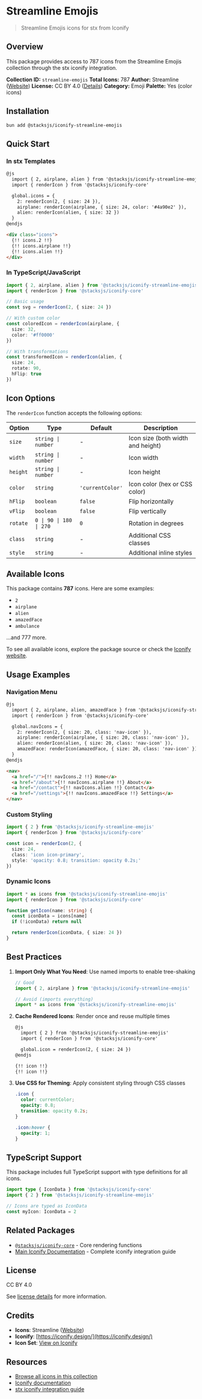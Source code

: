 # Streamline Emojis

> Streamline Emojis icons for stx from Iconify

## Overview

This package provides access to 787 icons from the Streamline Emojis collection through the stx iconify integration.

**Collection ID:** `streamline-emojis`
**Total Icons:** 787
**Author:** Streamline ([Website](https://github.com/webalys-hq/streamline-vectors))
**License:** CC BY 4.0 ([Details](https://creativecommons.org/licenses/by/4.0/))
**Category:** Emoji
**Palette:** Yes (color icons)

## Installation

```bash
bun add @stacksjs/iconify-streamline-emojis
```

## Quick Start

### In stx Templates

```html
@js
  import { 2, airplane, alien } from '@stacksjs/iconify-streamline-emojis'
  import { renderIcon } from '@stacksjs/iconify-core'

  global.icons = {
    2: renderIcon(2, { size: 24 }),
    airplane: renderIcon(airplane, { size: 24, color: '#4a90e2' }),
    alien: renderIcon(alien, { size: 32 })
  }
@endjs

<div class="icons">
  {!! icons.2 !!}
  {!! icons.airplane !!}
  {!! icons.alien !!}
</div>
```

### In TypeScript/JavaScript

```typescript
import { 2, airplane, alien } from '@stacksjs/iconify-streamline-emojis'
import { renderIcon } from '@stacksjs/iconify-core'

// Basic usage
const svg = renderIcon(2, { size: 24 })

// With custom color
const coloredIcon = renderIcon(airplane, {
  size: 32,
  color: '#ff0000'
})

// With transformations
const transformedIcon = renderIcon(alien, {
  size: 24,
  rotate: 90,
  hFlip: true
})
```

## Icon Options

The `renderIcon` function accepts the following options:

| Option | Type | Default | Description |
|--------|------|---------|-------------|
| `size` | `string \| number` | - | Icon size (both width and height) |
| `width` | `string \| number` | - | Icon width |
| `height` | `string \| number` | - | Icon height |
| `color` | `string` | `'currentColor'` | Icon color (hex or CSS color) |
| `hFlip` | `boolean` | `false` | Flip horizontally |
| `vFlip` | `boolean` | `false` | Flip vertically |
| `rotate` | `0 \| 90 \| 180 \| 270` | `0` | Rotation in degrees |
| `class` | `string` | - | Additional CSS classes |
| `style` | `string` | - | Additional inline styles |

## Available Icons

This package contains **787** icons. Here are some examples:

- `2`
- `airplane`
- `alien`
- `amazedFace`
- `ambulance`

...and 777 more.

To see all available icons, explore the package source or check the [Iconify website](https://icon-sets.iconify.design/streamline-emojis/).

## Usage Examples

### Navigation Menu

```html
@js
  import { 2, airplane, alien, amazedFace } from '@stacksjs/iconify-streamline-emojis'
  import { renderIcon } from '@stacksjs/iconify-core'

  global.navIcons = {
    2: renderIcon(2, { size: 20, class: 'nav-icon' }),
    airplane: renderIcon(airplane, { size: 20, class: 'nav-icon' }),
    alien: renderIcon(alien, { size: 20, class: 'nav-icon' }),
    amazedFace: renderIcon(amazedFace, { size: 20, class: 'nav-icon' })
  }
@endjs

<nav>
  <a href="/">{!! navIcons.2 !!} Home</a>
  <a href="/about">{!! navIcons.airplane !!} About</a>
  <a href="/contact">{!! navIcons.alien !!} Contact</a>
  <a href="/settings">{!! navIcons.amazedFace !!} Settings</a>
</nav>
```

### Custom Styling

```typescript
import { 2 } from '@stacksjs/iconify-streamline-emojis'
import { renderIcon } from '@stacksjs/iconify-core'

const icon = renderIcon(2, {
  size: 24,
  class: 'icon icon-primary',
  style: 'opacity: 0.8; transition: opacity 0.2s;'
})
```

### Dynamic Icons

```typescript
import * as icons from '@stacksjs/iconify-streamline-emojis'
import { renderIcon } from '@stacksjs/iconify-core'

function getIcon(name: string) {
  const iconData = icons[name]
  if (!iconData) return null

  return renderIcon(iconData, { size: 24 })
}
```

## Best Practices

1. **Import Only What You Need**: Use named imports to enable tree-shaking
   ```typescript
   // Good
   import { 2, airplane } from '@stacksjs/iconify-streamline-emojis'

   // Avoid (imports everything)
   import * as icons from '@stacksjs/iconify-streamline-emojis'
   ```

2. **Cache Rendered Icons**: Render once and reuse multiple times
   ```html
   @js
     import { 2 } from '@stacksjs/iconify-streamline-emojis'
     import { renderIcon } from '@stacksjs/iconify-core'

     global.icon = renderIcon(2, { size: 24 })
   @endjs

   {!! icon !!}
   {!! icon !!}
   ```

3. **Use CSS for Theming**: Apply consistent styling through CSS classes
   ```css
   .icon {
     color: currentColor;
     opacity: 0.8;
     transition: opacity 0.2s;
   }

   .icon:hover {
     opacity: 1;
   }
   ```

## TypeScript Support

This package includes full TypeScript support with type definitions for all icons.

```typescript
import type { IconData } from '@stacksjs/iconify-core'
import { 2 } from '@stacksjs/iconify-streamline-emojis'

// Icons are typed as IconData
const myIcon: IconData = 2
```

## Related Packages

- [`@stacksjs/iconify-core`](../iconify-core) - Core rendering functions
- [Main Iconify Documentation](../../docs/iconify.md) - Complete iconify integration guide

## License

CC BY 4.0

See [license details](https://creativecommons.org/licenses/by/4.0/) for more information.

## Credits

- **Icons**: Streamline ([Website](https://github.com/webalys-hq/streamline-vectors))
- **Iconify**: [https://iconify.design/](https://iconify.design/)
- **Icon Set**: [View on Iconify](https://icon-sets.iconify.design/streamline-emojis/)

## Resources

- [Browse all icons in this collection](https://icon-sets.iconify.design/streamline-emojis/)
- [Iconify documentation](https://iconify.design/docs/)
- [stx iconify integration guide](../../docs/iconify.md)
